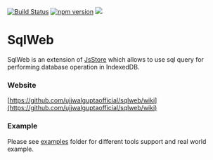 [![Build Status](https://travis-ci.org/ujjwalguptaofficial/sqlweb.svg?branch=master)](https://travis-ci.org/ujjwalguptaofficial/sqlweb)
[![npm version](https://badge.fury.io/js/sqlweb.svg)](https://badge.fury.io/js/sqlweb)
[![](https://data.jsdelivr.com/v1/package/npm/sqlweb/badge)](https://www.jsdelivr.com/package/npm/sqlweb)

# SqlWeb

SqlWeb is an extension of [JsStore](http://jsstore.net/) which allows to use sql query for performing database operation in IndexedDB.

### Website

[https://github.com/ujjwalguptaofficial/sqlweb/wiki](https://github.com/ujjwalguptaofficial/sqlweb/wiki)

### Example

Please see [examples](https://github.com/ujjwalguptaofficial/sqlweb/tree/master/examples) folder for different tools support and real world example.